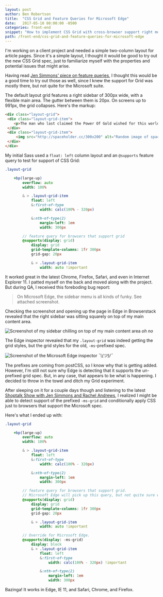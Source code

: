 ```yaml
---
layout: post
author: Ben Robertson
title:  "CSS Grid and Feature Queries for Microsoft Edge"
date:   2017-05-10 00:00:00 -0500
categories: front-end
snippet: "How to implement CSS Grid with cross-browser support right meow."
path: /front-end/css-grid-and-feature-queries-for-microsoft-edge
---
```


I'm working on a client project and needed a simple two-column layout for article pages. Since it's a simple layout, I thought it would be good to try out the new CSS Grid spec, just to familiarize myself with the properties and potential issues that might arise.

Having read [Jen Simmons' piece on feature queries](https://hacks.mozilla.org/2016/08/using-feature-queries-in-css/), I thought this would be a good time to try out those as well, since I knew the support for Grid was mostly there, but not quite for the Microsoft suite.

The default layout grid features a right sidebar of 300px wide, with a flexible main area. The gutter between them is 20px. On screens up to 991px, the grid collapses. Here's the markup:

```html
<div class="layout-grid">
 <div class="layout-grid-item">
    <p>The man who last claimed the Power Of Gold wished for this world. It reflects his heart. Yes, I came here because of greed for the Golden Power, and look what happened to me... Well, my mind is getting hazy... Please let me hear the sound of the flute one last time. You are perhaps the last one to carry on the blood-line of the Knights... It is ironic that the last one in the line has the potential to become the Hero of legend. If a person who has an evil heart gets the Triforce, a Hero is destined to appear... and he alone must face the person who began the Great Cataclysm. If the evil one destroys the Hero, nothing can save the world from his wicked reign. Only a person of the Knights Of Hyrule, who protected the royalty of Hylia, can become the Hero... May the way of the Hero lead to the Triforce. </p><p>After Agahnim took over, everyone began to act strangely. I suppose it's only a matter of time before I'm affected, too. But what a mischievous thing to leave lying around... The Power Of Gold... Triforce... </p><p>I underestimated that boy. Watch Out! What's your name? ...Link... Strange, it sounds... familiar. Okay, Link... The flow of time is always cruel... its speed seems different for each person, but no one can change it... A thing that does not change with time is a memory of younger days... The Great Deku Tree wants to talk to you! </p>
 </div>
 <div class="layout-grid-item">
     <img src="http://spaceholder.cc/300x200" alt="Random image of space" />
 </div>
</div>
```


My initial Sass used a `float: left` column layout and an `@supports` feature query to test for support of CSS Grid:

```sass
.layout-grid

    +bp(large-up)
        overflow: auto
        width: 100%

        & > .layout-grid-item
            float: left
            &:first-of-type
                width: calc(100% - 320px)

            &:nth-of-type(2)
                margin-left: 1em
                width: 300px

        // feature query for browsers that support grid
        @supports(display: grid)
            display: grid
            grid-template-columns: 1fr 300px
            grid-gap: 20px

            & > .layout-grid-item
                width: auto !important

```


It worked great in the latest Chrome, Firefox, Safari, and even in Internet Explorer 11. I patted myself on the back and moved along with the project. But during QA, I received this foreboding bug report:

> On Microsoft Edge, the sidebar menu is all kinds of funky. See attached screenshot.

Checking the screenshot and opening up the page in Edge in Browserstack revealed that the right sidebar was sitting squarely on top of my main content area.

![Screenshot of my sidebar chilling on top of my main content area](/assets/img/grid/edge-grid.png)
*oh no*

The Edge inspector revealed that my `.layout-grid` was indeed getting the grid styles, but the grid styles for the old, `-ms`-prefixed spec.

![Screenshot of the Microsoft Edge inspector](/assets/img/grid/edge-grid-inspector.png)
*¯\\_(ツ)_/¯*

The prefixes are coming from postCSS, so I know why that is getting added. However, I'm still not sure why Edge is detecting that it supports the un-prefixed grid spec. But, in any case, that appears to be what is happening. I decided to throw in the towel and ditch my Grid experiment.

After sleeping on it for a couple days though and listening to the latest [Shoptalk Show with Jen Simmons and Rachel Andrews](http://shoptalkshow.com/episodes/262-css-grid-rachel-andrew-jen-simmons/), I realized I might be able to detect support of the prefixed `-ms-grid` and conditionally apply CSS just to browsers that support the Microsoft spec.

Here's what I ended up with:

```sass
.layout-grid

    +bp(large-up)
        overflow: auto
        width: 100%

        & > .layout-grid-item
            float: left
            &:first-of-type
                width: calc(100% - 320px)

            &:nth-of-type(2)
                margin-left: 1em
                width: 300px

        // feature query for browsers that support grid.
        // Microsoft Edge will pick up this query, but not quite sure why
        @supports(display: grid)
            display: grid
            grid-template-columns: 1fr 300px
            grid-gap: 20px

            & > .layout-grid-item
                width: auto !important

        // Override for Microsoft Edge.
        @supports(display: -ms-grid)
            display: block
            & > .layout-grid-item
                float: left
                &:first-of-type
                    width: calc(100% - 320px) !important

                &:nth-of-type(2)
                    margin-left: 1em
                    width: 300px
```

Bazinga! It works in Edge, IE 11, and Safari, Chrome, and Firefox.
